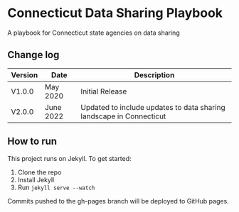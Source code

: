 # Connecticut Data Sharing Playbook
A playbook for Connecticut state agencies on data sharing

## Change log 
| Version     | Date        | Description |
| ----------- | ----------- | ----------- |
| V1.0.0      | May 2020    | Initial Release |
| V2.0.0      | June 2022   | Updated to include updates to data sharing landscape in Connecticut |

## How to run
This project runs on Jekyll. To get started:

1) Clone the repo
2) Install Jekyll
3) Run `jekyll serve --watch`

Commits pushed to the gh-pages branch will be deployed to GitHub pages.
